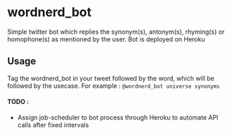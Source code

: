 # wordnerd_bot
Simple twitter bot which replies the synonym(s), antonym(s), rhyming(s) or homophone(s) as mentioned by the user. Bot is deployed on Heroku

## Usage
Tag the wordnerd_bot in your tweet followed by the word, which will be followed by the usecase. For example :
``` @wordnerd_bot universe synonyms ```



#### TODO :
* Assign job-scheduler to bot process through Heroku to automate API calls after fixed intervals

